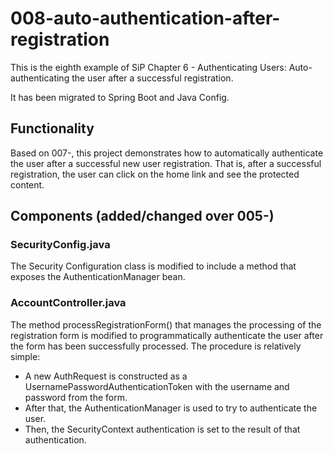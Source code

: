 # 008-auto-authentication-after-registration

This is the eighth example of SiP Chapter 6 - Authenticating Users:
    Auto-authenticating the user after a successful registration.

It has been migrated to Spring Boot and Java Config.			

## Functionality
Based on 007-, this project demonstrates how to automatically authenticate the user after a successful new user registration. That is, after a successful registration, the user can click on the home link and see the protected content.

## Components (added/changed over 005-)

### SecurityConfig.java
The Security Configuration class is modified to include a method that exposes the AuthenticationManager bean.

### AccountController.java
The method processRegistrationForm() that manages the processing of the registration form is modified to programmatically authenticate the user after the form has been successfully processed.
The procedure is relatively simple:
* A new AuthRequest is constructed as a UsernamePasswordAuthenticationToken with the username and password from the form.
* After that, the AuthenticationManager is used to try to authenticate the user.
* Then, the SecurityContext authentication is set to the result of that authentication.
